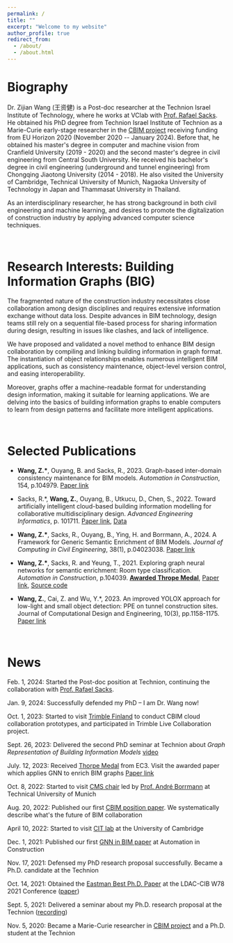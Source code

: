 ```yaml
---
permalink: /
title: ""
excerpt: "Welcome to my website"
author_profile: true
redirect_from: 
  - /about/
  - /about.html
---
```

Biography
======
Dr. Zijian Wang (王资健) is a Post-doc researcher at the Technion Israel Institute of Technology, where he works at VClab with [Prof. Rafael Sacks](https://sacks.net.technion.ac.il/). He obtained his PhD degree from Technion Israel Institute of Technion as a Marie-Curie early-stage researcher in the [CBIM project](https://cbim2020.net.technion.ac.il/) receiving funding from EU Horizon 2020 (November 2020 -- January 2024). Before that, he obtained his master's degree in computer and machine vision from Cranfield University (2019 - 2020) and the second master's degree in civil engineering from Central South University. He received his bachelor's degree in civil engineering (underground and tunnel engineering) from Chongqing Jiaotong University (2014 - 2018). He also visited the University of Cambridge, Technical University of Munich, Nagaoka University of Technology in Japan and Thammasat University in Thailand. 

As an interdisciplinary researcher, he has strong background in both civil engineering and machine learning, and desires to promote the digitalization of construction industry by applying advanced computer science techniques. 



<br/>


Research Interests: Building Information Graphs (BIG)
======

The fragmented nature of the construction industry necessitates close collaboration among design disciplines and requires extensive information exchange without data loss. Despite advances in BIM technology, design teams still rely on a sequential file-based process for sharing information
during design, resulting in issues like clashes, and lack of intelligence. 

We have proposed and validated a novel method to enhance BIM design collaboration by compiling and linking building information in graph format. The instantiation of object relationships enables numerous intelligent BIM applications, such as consistency maintenance, object-level version control, and easing interoperability.

Moreover, graphs offer a machine-readable format for understanding design information, making it suitable for learning applications. We are delving into the basics of building information graphs to enable computers to learn from design patterns and facilitate more intelligent applications.


<br/>


Selected Publications
======

- **Wang, Z.\***, Ouyang, B. and Sacks, R., 2023. Graph-based inter-domain consistency maintenance for BIM models. *Automation in Construction*, 154, p.104979. [Paper link](https://doi.org/10.1016/j.autcon.2023.104979)

- Sacks, R.\*, **Wang, Z.**, Ouyang, B., Utkucu, D., Chen, S., 2022. Toward artificially intelligent cloud-based building information modelling for collaborative multidisciplinary design. *Advanced Engineering Informatics*, p. 101711. [Paper link](https://doi.org/10.1016/j.aei.2022.101711), [Data](https://github.com/terry-oy/CBIM-position)

- **Wang, Z.\***, Sacks, R., Ouyang, B., Ying, H. and Borrmann, A., 2024. A Framework for Generic Semantic Enrichment of BIM Models. *Journal of Computing in Civil Engineering*, 38(1), p.04023038. [Paper link](https://doi.org/10.1061/JCCEE5.CPENG-5487)

- **Wang, Z.\***, Sacks, R. and Yeung, T., 2021. Exploring graph neural networks for semantic enrichment: Room type classification. *Automation in Construction*, p.104039. [**Awarded Thrope Medal**](https://ec-3.org/awards/thorpe-metal/), [Paper link](https://www.sciencedirect.com/science/article/abs/pii/S0926580521004908), [Source code](https://github.com/ZijianWang1995/SAGE-E)


- **Wang, Z.**, Cai, Z. and Wu, Y.\*, 2023. An improved YOLOX approach for low-light and small object detection: PPE on tunnel construction sites. Journal of Computational Design and Engineering, 10(3), pp.1158-1175. [Paper link](https://doi.org/10.1093/jcde/qwad042)




<br/>


 
News
======
Feb. 1, 2024: Started the Post-doc position at Technion, continuing the collaboration with [Prof. Rafael Sacks](https://sacks.net.technion.ac.il/). 

Jan. 9, 2024: Successfully defended my PhD – I am Dr. Wang now!

Oct. 1, 2023: Started to visit [Trimble Finland](https://www.trimble.com/en) to conduct CBIM cloud collaboration prototypes, and participated in Trimble Live Collaboration project.

Sept. 26, 2023: Delivered the second PhD seminar at Technion about *Graph Representation of Building Information Models* [video](https://youtu.be/fYasvx-MV-Q?feature=shared)

July. 12, 2023: Received [Thorpe Medal](https://ec-3.org/awards/thorpe-metal/) from EC3. Visit the awarded paper which applies GNN to enrich BIM graphs [Paper link](https://www.sciencedirect.com/science/article/abs/pii/S0926580521004908)

Oct. 8, 2022: Started to visit [CMS chair](https://www.cee.ed.tum.de/cms/home/) led by [Prof. André Borrmann](https://www.professoren.tum.de/en/borrmann-andre)  at Technical University of Munich

Aug. 20, 2022: Published our first [CBIM position paper](https://doi.org/10.1016/j.aei.2022.101711). We systematically describe what's the future of BIM collaboration

April 10, 2022: Started to visit [CIT lab](https://cit.eng.cam.ac.uk/) at the University of Cambridge

Dec. 1, 2021: Published our first [GNN in BIM paper](https://www.sciencedirect.com/science/article/abs/pii/S0926580521004908) at Automation in Construction

Nov. 17, 2021: Defensed my PhD research proposal successfully. Became a Ph.D. candidate at the Technion

Oct. 14, 2021: Obtained the [Eastman Best Ph.D. Paper](https://www.linkedin.com/posts/cbim2020_cbim-bim-gnn-activity-6855036208762912768-vDRI) at the LDAC-CIB W78 2021 Conference ([paper](https://cbim2020.net.technion.ac.il/files/2021/10/w78-2021-paper-077.pdf))

Sept. 5, 2021: Delivered a seminar about my Ph.D. research proposal at the Technion ([recording](https://www.youtube.com/watch?v=FPUmSKJYbcs&ab_channel=VirtualConstructionLabTechnion))

Nov. 5, 2020: Became a Marie-Curie researcher in [CBIM project](https://cbim2020.net.technion.ac.il/) and a Ph.D. student at the Technion

<br/>
